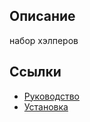 ## Описание

набор хэлперов

## Ссылки

* [Руководство](guide/ru/README.md)
* [Установка](guide/ru/install.md)
